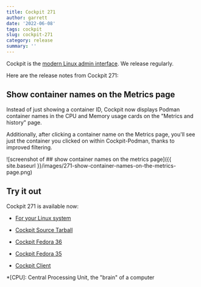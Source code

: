 ```yaml
---
title: Cockpit 271
author: garrett
date: '2022-06-08'
tags: cockpit
slug: cockpit-271
category: release
summary: ''
---
```


Cockpit is the [modern Linux admin interface](https://cockpit-project.org/).
We release regularly.

Here are the release notes from Cockpit 271:


## Show container names on the Metrics page

Instead of just showing a container ID, Cockpit now displays Podman container names in the CPU and Memory usage cards on the "Metrics and history" page.

Additionally, after clicking a container name on the Metrics page, you'll see just the container you clicked on within Cockpit-Podman, thanks to improved filtering.

![screenshot of ## show container names on the metrics page]({{ site.baseurl }}/images/271-show-container-names-on-the-metrics-page.png)


## Try it out

Cockpit 271 is available now:

* [For your Linux system](https://cockpit-project.org/running.html)

* [Cockpit Source Tarball](https://github.com/cockpit-project/cockpit/releases/tag/271)
* [Cockpit Fedora 36](https://bodhi.fedoraproject.org/updates/?releases=F36&packages=cockpit)
* [Cockpit Fedora 35](https://bodhi.fedoraproject.org/updates/?releases=F35&packages=cockpit)
* [Cockpit Client](https://flathub.org/apps/details/org.cockpit_project.CockpitClient)

*[CPU]: Central Processing Unit, the "brain" of a computer